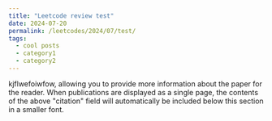 ```yaml
---
title: "Leetcode review test"
date: 2024-07-20
permalink: /leetcodes/2024/07/test/
tags:
  - cool posts
  - category1
  - category2
---
```


kjflwefoiwfow, allowing you to provide more information about the paper for the reader. When publications are displayed as a single page, the contents of the above "citation" field will automatically be included below this section in a smaller font.